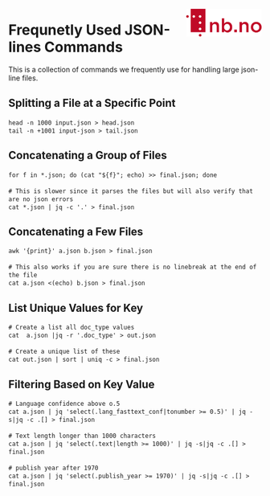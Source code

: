 [<img align="right" width="150px" src="../images/nblogo.png">](https://ai.nb.no)
# Frequnetly Used JSON-lines Commands
This is a collection of commands we frequently use for handling large json-line files.

## Splitting a File at a Specific Point
```
head -n 1000 input.json > head.json
tail -n +1001 input-json > tail.json
```

## Concatenating a Group of Files
```
for f in *.json; do (cat "${f}"; echo) >> final.json; done

# This is slower since it parses the files but will also verify that are no json errors
cat *.json | jq -c '.' > final.json
```

## Concatenating a Few Files
```
awk '{print}' a.json b.json > final.json

# This also works if you are sure there is no linebreak at the end of the file
cat a.json <(echo) b.json > final.json
```

## List Unique Values for Key
```
# Create a list all doc_type values
cat  a.json |jq -r '.doc_type' > out.json

# Create a unique list of these
cat out.json | sort | uniq -c > final.json
```

## Filtering Based on Key Value
```
# Language confidence above o.5
cat a.json | jq 'select(.lang_fasttext_conf|tonumber >= 0.5)' | jq -s|jq -c .[] > final.json

# Text length longer than 1000 characters
cat a.json | jq 'select(.text|length >= 1000)' | jq -s|jq -c .[] > final.json

# publish year after 1970
cat a.json | jq 'select(.publish_year >= 1970)' | jq -s|jq -c .[] > final.json
```






